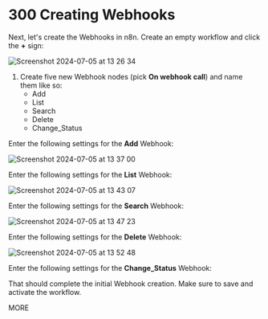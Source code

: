 # 300 Creating Webhooks

Next, let's create the Webhooks in n8n. Create an empty workflow and click the **+** sign:

![Screenshot 2024-07-05 at 13 26 34](https://github.com/vanHeemstraSystems/noteplan-n8n/assets/1499433/68f0d37d-e84b-45c7-8d89-11f76284abd0)

1) Create five new Webhook nodes (pick **On webhook call**) and name them like so:
   - Add
   - List
   - Search
   - Delete
   - Change_Status
  
Enter the following settings for the **Add** Webhook:

![Screenshot 2024-07-05 at 13 37 00](https://github.com/vanHeemstraSystems/noteplan-n8n/assets/1499433/2d6ea43b-24d3-4614-bd3a-34836a1e78fd)

Enter the following settings for the **List** Webhook:

![Screenshot 2024-07-05 at 13 43 07](https://github.com/vanHeemstraSystems/noteplan-n8n/assets/1499433/a2662d9f-8fe0-4653-8496-d97da2c6828a)

Enter the following settings for the **Search** Webhook:

![Screenshot 2024-07-05 at 13 47 23](https://github.com/vanHeemstraSystems/noteplan-n8n/assets/1499433/150d8056-65db-4215-b988-6003de0172e7)

Enter the following settings for the **Delete** Webhook:

![Screenshot 2024-07-05 at 13 52 48](https://github.com/vanHeemstraSystems/noteplan-n8n/assets/1499433/4b4cfb4f-9a88-4281-b8df-f4b534890c5d)

Enter the following settings for the **Change_Status** Webhook:



That should complete the initial Webhook creation. Make sure to save and activate the workflow.

MORE
